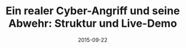 ---
abstract: ''
authors:
- Thomas Grechenig
- Christian Schanes
date: '2015-09-22'
featured: false
publication_types:
- '0'
publishDate: '2015-09-22'
title: 'Ein realer Cyber-Angriff und seine Abwehr: Struktur und Live-Demo'
url_pdf: ''
---